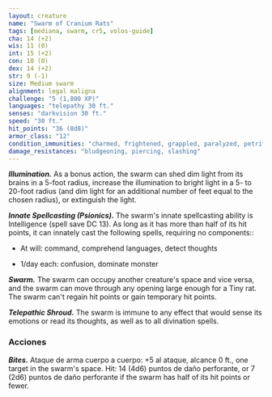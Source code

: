 ```yaml
---
layout: creature
name: "Swarm of Cranium Rats"
tags: [mediana, swarm, cr5, volos-guide]
cha: 14 (+2)
wis: 11 (0)
int: 15 (+2)
con: 10 (0)
dex: 14 (+2)
str: 9 (-1)
size: Medium swarm
alignment: legal maligna
challenge: "5 (1,800 XP)"
languages: "telepathy 30 ft."
senses: "darkvision 30 ft."
speed: "30 ft."
hit_points: "36 (8d8)"
armor_class: "12"
condition_immunities: "charmed, frightened, grappled, paralyzed, petrified, prone, restrained, stunned"
damage_resistances: "bludgeoning, piercing, slashing"
---
```


***Illumination.*** As a bonus action, the swarm can shed dim light from its brains in a 5-foot radius, increase the illumination to bright light in a 5- to 20-foot radius (and dim light for an additional number of feet equal to the chosen radius), or extinguish the light.

***Innate Spellcasting (Psionics).*** The swarm's innate spellcasting ability is Intelligence (spell save DC 13). As long as it has more than half of its hit points, it can innately cast the following spells, requiring no components::

* At will: command, comprehend languages, detect thoughts

* 1/day each: confusion, dominate monster

***Swarm.*** The swarm can occupy another creature's space and vice versa, and the swarm can move through any opening large enough for a Tiny rat. The swarm can't regain hit points or gain temporary hit points.

***Telepathic Shroud.*** The swarm is immune to any effect that would sense its emotions or read its thoughts, as well as to all divination spells.

### Acciones

***Bites.*** Ataque de arma cuerpo a cuerpo: +5 al ataque, alcance 0 ft., one target in the swarm's space. Hit: 14 (4d6) puntos de daño perforante, or 7 (2d6) puntos de daño perforante if the swarm has half of its hit points or fewer.